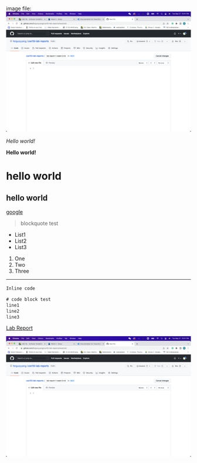 image file:
![screenshot](https://github.com/fergusyyang/cse15l-lab-reports/blob/main/screenshot.png)

*Hello world!*

**Hello world!**

# hello world

## hello world

[google](http://google.com)

>blockquote test

* List1
* List2
* List3

1. One
2. Two
3. Three

---

`Inline code`

```
# code block test
line1
line2
line3
```

[Lab Report](https://github.com/fergusyyang/cse15l-lab-reports)

![Image](https://github.com/fergusyyang/cse15l-lab-reports/blob/main/screenshot.png)
